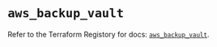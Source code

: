 # `aws_backup_vault`

Refer to the Terraform Registory for docs: [`aws_backup_vault`](https://registry.terraform.io/providers/hashicorp/aws/5.11.0/docs/resources/backup_vault).
